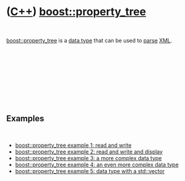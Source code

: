 



 

 

 

 

 

([C++](Cpp.htm)) [boost::property\_tree](CppProperty_tree.htm)
==============================================================

 

[boost::property\_tree](CppProperty_tree.htm) is a [data
type](CppDataType.htm) that can be used to [parse](CppParse.htm)
[XML](CppXml.htm).

 

 

 

 

 

Examples
--------

 

-   [boost::property\_tree example 1: read and
    write](CppProperty_treeExample1.htm)
-   [boost::property\_tree example 2: read and write and
    display](CppProperty_treeExample2.htm)
-   [boost::property\_tree example 3: a more complex data
    type](CppProperty_treeExample3.htm)
-   [boost::property\_tree example 4: an even more complex data
    type](CppProperty_treeExample4.htm)
-   [boost::property\_tree example 5: data type with a
    std::vector](CppProperty_treeExample5.htm)

 

 

 

 

 





 



